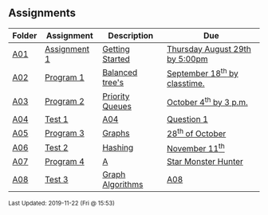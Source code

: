 ## Assignments
| Folder | Assignment | Description | Due|
 | ------------|------------|------------|------------|
 | [A01](https://github.com/rugbyprof/3013-Algorithms/tree/master/Assignments/A01) | [ Assignment 1 ](https://github.com/rugbyprof/3013-Algorithms/tree/master/Assignments/A01) | [ Getting Started](https://github.com/rugbyprof/3013-Algorithms/tree/master/Assignments/A01) | [Thursday August 29th by 5:00pm](https://github.com/rugbyprof/3013-Algorithms/tree/master/Assignments/A01) |
 | [A02](https://github.com/rugbyprof/3013-Algorithms/tree/master/Assignments/A02) | [ Program 1 ](https://github.com/rugbyprof/3013-Algorithms/tree/master/Assignments/A02) | [ Balanced tree's](https://github.com/rugbyprof/3013-Algorithms/tree/master/Assignments/A02) | [September 18<sup>th</sup> by classtime.](https://github.com/rugbyprof/3013-Algorithms/tree/master/Assignments/A02) |
 | [A03](https://github.com/rugbyprof/3013-Algorithms/tree/master/Assignments/A03) | [ Program 2 ](https://github.com/rugbyprof/3013-Algorithms/tree/master/Assignments/A03) | [ Priority Queues](https://github.com/rugbyprof/3013-Algorithms/tree/master/Assignments/A03) | [October 4<sup>th</sup> by 3 p.m.](https://github.com/rugbyprof/3013-Algorithms/tree/master/Assignments/A03) |
 | [A04](https://github.com/rugbyprof/3013-Algorithms/tree/master/Assignments/A04) | [ Test 1](https://github.com/rugbyprof/3013-Algorithms/tree/master/Assignments/A04) | [A04](https://github.com/rugbyprof/3013-Algorithms/tree/master/Assignments/A04) | [ Question 1](https://github.com/rugbyprof/3013-Algorithms/tree/master/Assignments/A04) | [A04](https://github.com/rugbyprof/3013-Algorithms/tree/master/Assignments/A04) | [  Question 2](https://github.com/rugbyprof/3013-Algorithms/tree/master/Assignments/A04) | [A04](https://github.com/rugbyprof/3013-Algorithms/tree/master/Assignments/A04) | [ Question 3](https://github.com/rugbyprof/3013-Algorithms/tree/master/Assignments/A04) | [A04](https://github.com/rugbyprof/3013-Algorithms/tree/master/Assignments/A04) | [ Question 4](https://github.com/rugbyprof/3013-Algorithms/tree/master/Assignments/A04) | [A04](https://github.com/rugbyprof/3013-Algorithms/tree/master/Assignments/A04) | [ Question 5](https://github.com/rugbyprof/3013-Algorithms/tree/master/Assignments/A04) | [A04](https://github.com/rugbyprof/3013-Algorithms/tree/master/Assignments/A04) | [ Question 6](https://github.com/rugbyprof/3013-Algorithms/tree/master/Assignments/A04) | [A04](https://github.com/rugbyprof/3013-Algorithms/tree/master/Assignments/A04) | [ Question 7](https://github.com/rugbyprof/3013-Algorithms/tree/master/Assignments/A04) | [A04](https://github.com/rugbyprof/3013-Algorithms/tree/master/Assignments/A04) | [ Question 8](https://github.com/rugbyprof/3013-Algorithms/tree/master/Assignments/A04) | [A04](https://github.com/rugbyprof/3013-Algorithms/tree/master/Assignments/A04) | [  Question 9](https://github.com/rugbyprof/3013-Algorithms/tree/master/Assignments/A04) | [A04](https://github.com/rugbyprof/3013-Algorithms/tree/master/Assignments/A04) | [ Question 10](https://github.com/rugbyprof/3013-Algorithms/tree/master/Assignments/A04) | [A04](https://github.com/rugbyprof/3013-Algorithms/tree/master/Assignments/A04) | [ Question 11](https://github.com/rugbyprof/3013-Algorithms/tree/master/Assignments/A04) | [N/A](https://github.com/rugbyprof/3013-Algorithms/tree/master/Assignments/A04) |
 | [A05](https://github.com/rugbyprof/3013-Algorithms/tree/master/Assignments/A05) | [ Program 3 ](https://github.com/rugbyprof/3013-Algorithms/tree/master/Assignments/A05) | [ Graphs](https://github.com/rugbyprof/3013-Algorithms/tree/master/Assignments/A05) | [28<sup>th</sup> of October](https://github.com/rugbyprof/3013-Algorithms/tree/master/Assignments/A05) |
 | [A06](https://github.com/rugbyprof/3013-Algorithms/tree/master/Assignments/A06) | [ Test 2 ](https://github.com/rugbyprof/3013-Algorithms/tree/master/Assignments/A06) | [ Hashing](https://github.com/rugbyprof/3013-Algorithms/tree/master/Assignments/A06) | [November 11<sup>th</sup>](https://github.com/rugbyprof/3013-Algorithms/tree/master/Assignments/A06) |
 | [A07](https://github.com/rugbyprof/3013-Algorithms/tree/master/Assignments/A07) | [  Program 4 ](https://github.com/rugbyprof/3013-Algorithms/tree/master/Assignments/A07) | [ A](https://github.com/rugbyprof/3013-Algorithms/tree/master/Assignments/A07) | [Star Monster Hunter](https://github.com/rugbyprof/3013-Algorithms/tree/master/Assignments/A07) | [Monday Dec 2<sup>nd</sup>](https://github.com/rugbyprof/3013-Algorithms/tree/master/Assignments/A07) |
 | [A08](https://github.com/rugbyprof/3013-Algorithms/tree/master/Assignments/A08) | [ Test 3 ](https://github.com/rugbyprof/3013-Algorithms/tree/master/Assignments/A08) | [ Graph Algorithms](https://github.com/rugbyprof/3013-Algorithms/tree/master/Assignments/A08) | [A08](https://github.com/rugbyprof/3013-Algorithms/tree/master/Assignments/A08) | [ Heuristic](https://github.com/rugbyprof/3013-Algorithms/tree/master/Assignments/A08) | [N/A](https://github.com/rugbyprof/3013-Algorithms/tree/master/Assignments/A08) |

<sup>Last Updated: 2019-11-22 (Fri @ 15:53)</sup>